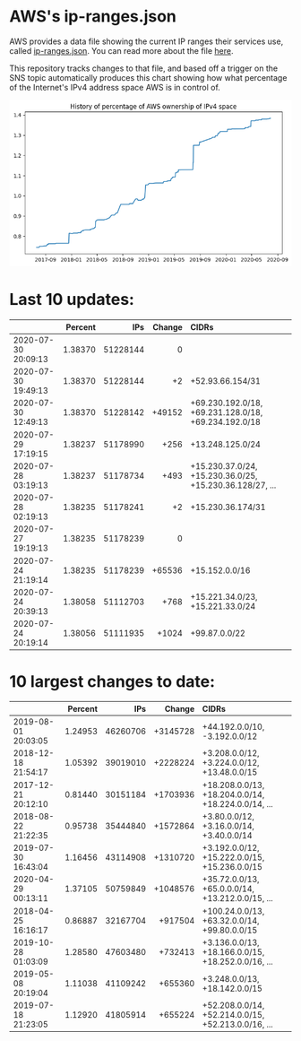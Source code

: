# AWS's ip-ranges.json

AWS provides a data file showing the current IP ranges their
services use, called [ip-ranges.json](https://ip-ranges.amazonaws.com/ip-ranges.json).  You 
can read more about the file [here](https://docs.aws.amazon.com/general/latest/gr/aws-ip-ranges.html).

This repository tracks changes to that file, and based off a trigger on the SNS topic 
automatically produces this chart showing how what percentage of the Internet's IPv4 
address space AWS is in control of.

![History of AWS](history_count.png)

# Last 10 updates:

| | Percent | IPs | Change | CIDRs |
| :--- | ---: | ---: | ---: | :--- |
| 2020-07-30 20:09:13 | 1.38370 | 51228144 | 0 |  |
| 2020-07-30 19:49:13 | 1.38370 | 51228144 | +2 | +52.93.66.154/31 |
| 2020-07-30 12:49:13 | 1.38370 | 51228142 | +49152 | +69.230.192.0/18, +69.231.128.0/18, +69.234.192.0/18 |
| 2020-07-29 17:19:15 | 1.38237 | 51178990 | +256 | +13.248.125.0/24 |
| 2020-07-28 03:19:13 | 1.38237 | 51178734 | +493 | +15.230.37.0/24, +15.230.36.0/25, +15.230.36.128/27, ... |
| 2020-07-28 02:19:13 | 1.38235 | 51178241 | +2 | +15.230.36.174/31 |
| 2020-07-27 19:19:13 | 1.38235 | 51178239 | 0 |  |
| 2020-07-24 21:19:14 | 1.38235 | 51178239 | +65536 | +15.152.0.0/16 |
| 2020-07-24 20:39:13 | 1.38058 | 51112703 | +768 | +15.221.34.0/23, +15.221.33.0/24 |
| 2020-07-24 20:19:14 | 1.38056 | 51111935 | +1024 | +99.87.0.0/22 |


# 10 largest changes to date:

| | Percent | IPs | Change | CIDRs |
| :--- | ---: | ---: | ---: | :--- |
| 2019-08-01 20:03:05 | 1.24953 | 46260706 | +3145728 | +44.192.0.0/10, -3.192.0.0/12 |
| 2018-12-18 21:54:17 | 1.05392 | 39019010 | +2228224 | +3.208.0.0/12, +3.224.0.0/12, +13.48.0.0/15 |
| 2017-12-21 20:12:10 | 0.81440 | 30151184 | +1703936 | +18.208.0.0/13, +18.204.0.0/14, +18.224.0.0/14, ... |
| 2018-08-22 21:22:35 | 0.95738 | 35444840 | +1572864 | +3.80.0.0/12, +3.16.0.0/14, +3.40.0.0/14 |
| 2019-07-30 16:43:04 | 1.16456 | 43114908 | +1310720 | +3.192.0.0/12, +15.222.0.0/15, +15.236.0.0/15 |
| 2020-04-29 00:13:11 | 1.37105 | 50759849 | +1048576 | +35.72.0.0/13, +65.0.0.0/14, +13.212.0.0/15, ... |
| 2018-04-25 16:16:17 | 0.86887 | 32167704 | +917504 | +100.24.0.0/13, +63.32.0.0/14, +99.80.0.0/15 |
| 2019-10-28 01:03:09 | 1.28580 | 47603480 | +732413 | +3.136.0.0/13, +18.166.0.0/15, +18.252.0.0/16, ... |
| 2019-05-08 20:19:04 | 1.11038 | 41109242 | +655360 | +3.248.0.0/13, +18.142.0.0/15 |
| 2019-07-18 21:23:05 | 1.12920 | 41805914 | +655224 | +52.208.0.0/14, +52.214.0.0/15, +52.213.0.0/16, ... |
